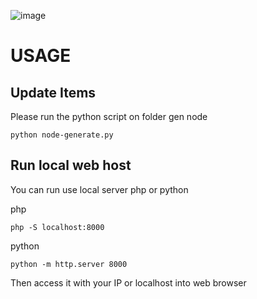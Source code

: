 ![image](https://github.com/user-attachments/assets/37d7d761-c1f3-40f5-9ecd-d79457ee8a6e)

# USAGE 

## Update Items 

Please run the python script on folder gen node 

```
python node-generate.py 
```

## Run local web host 

You can run use local server php or python 

php 
```
php -S localhost:8000
```

python 
```
python -m http.server 8000
```

Then access it with your IP or localhost into web browser 